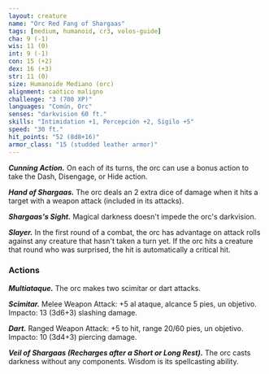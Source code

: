 ```yaml
---
layout: creature
name: "Orc Red Fang of Shargaas"
tags: [medium, humanoid, cr3, volos-guide]
cha: 9 (-1)
wis: 11 (0)
int: 9 (-1)
con: 15 (+2)
dex: 16 (+3)
str: 11 (0)
size: Humanoide Mediano (orc)
alignment: caótico maligno
challenge: "3 (700 XP)"
languages: "Común, Orc"
senses: "darkvision 60 ft."
skills: "Intimidation +1, Percepción +2, Sigilo +5"
speed: "30 ft."
hit_points: "52 (8d8+16)"
armor_class: "15 (studded leather armor)"
---
```


***Cunning Action.*** On each of its turns, the orc can use a bonus action to take the Dash, Disengage, or Hide action.

***Hand of Shargaas.*** The orc deals an 2 extra dice of damage when it hits a target with a weapon attack (included in its attacks).

***Shargaas's Sight.*** Magical darkness doesn't impede the orc's darkvision.

***Slayer.*** In the first round of a combat, the orc has advantage on attack rolls against any creature that hasn't taken a turn yet. If the orc hits a creature that round who was surprised, the hit is automatically a critical hit.

### Actions

***Multiataque.*** The orc makes two scimitar or dart attacks.

***Scimitar.*** Melee Weapon Attack: +5 al ataque, alcance 5 pies, un objetivo. Impacto: 13 (3d6+3) slashing damage.

***Dart.*** Ranged Weapon Attack: +5 to hit, range 20/60 pies, un objetivo. Impacto: 10 (3d4+3) piercing damage.

***Veil of Shargaas (Recharges after a Short or Long Rest).*** The orc casts darkness without any components. Wisdom is its spellcasting ability.